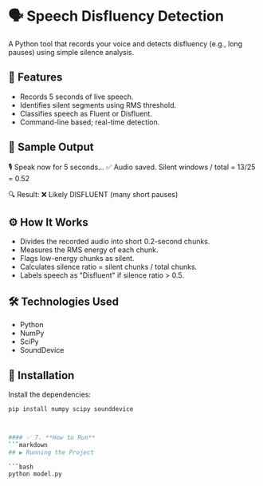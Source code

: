 # 🗣️ Speech Disfluency Detection
A Python tool that records your voice and detects disfluency (e.g., long pauses) using simple silence analysis.

## 📌 Features
- Records 5 seconds of live speech.
- Identifies silent segments using RMS threshold.
- Classifies speech as Fluent or Disfluent.
- Command-line based; real-time detection.

## 🧪 Sample Output
🎙 Speak now for 5 seconds...
✅ Audio saved.
Silent windows / total = 13/25 = 0.52

🔍 Result:
❌ Likely DISFLUENT (many short pauses)

## ⚙️ How It Works
- Divides the recorded audio into short 0.2-second chunks.
- Measures the RMS energy of each chunk.
- Flags low-energy chunks as silent.
- Calculates silence ratio = silent chunks / total chunks.
- Labels speech as "Disfluent" if silence ratio > 0.5.


## 🛠 Technologies Used
- Python
- NumPy
- SciPy
- SoundDevice

## 🚀 Installation
Install the dependencies:

```bash
pip install numpy scipy sounddevice



#### ✅ 7. **How to Run**
```markdown
## ▶️ Running the Project

```bash
python model.py
